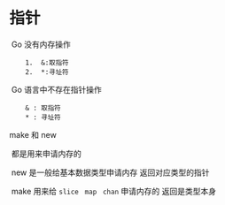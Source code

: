 # 指针



​	Go 没有内存操作

		1.	&:取指符
  		2.	*:寻址符

​	Go 语言中不存在指针操作 

		& : 取指符
		* : 寻址符



make 和 new 

​	都是用来申请内存的

​	new 是一般给基本数据类型申请内存	返回对应类型的指针

​	make 用来给 `slice` ` map` ` chan` 申请内存的  返回是类型本身



